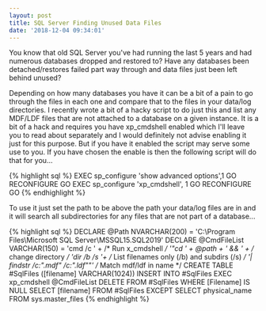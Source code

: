 ```yaml
---
layout: post
title: SQL Server Finding Unused Data Files
date: '2018-12-04 09:34:01'
---
```

You know that old SQL Server you've had running the last 5 years and had numerous databases dropped and restored to? Have any databases been detached/restores failed part way through and data files just been left behind unused?

Depending on how many databases you have it can be a bit of a pain to go through the files in each one and compare that to the files in your data/log directories. I recently wrote a bit of a hacky script to do just this and list any MDF/LDF files that are not attached to a database on a given instance. It is a bit of a hack and requires you have xp_cmdshell enabled which I'll leave you to read about separately and I would definitely not advise enabling it just for this purpose. But if you have it enabled the script may serve some use to you. If you have chosen the enable is then the following script will do that for you...

{% highlight sql %}
EXEC sp_configure 'show advanced options',1
GO
RECONFIGURE 
GO
EXEC sp_configure 'xp_cmdshell', 1
GO
RECONFIGURE
GO
{% endhighlight %}

To use it just set the path to be above the path your data/log files are in and it will search all subdirectories for any files that are not part of a database...

{% highlight sql %}
DECLARE @Path NVARCHAR(200) = 'C:\Program Files\Microsoft SQL Server\MSSQL15.SQL2019'
DECLARE @CmdFileList VARCHAR(150) = 
	'cmd  /c ' + /* Run x_cmdshell */
	'"cd ' + @path + ' && ' +  /* change directory */
	'dir /b /s '+ /* List filenames only (/b) and subdirs (/s) */
	'| findstr /c:".mdf" /c:".ldf""' /* Match mdf/ldf in name */
CREATE TABLE #SqlFiles ([filename] VARCHAR(1024))
INSERT INTO #SqlFiles 
   EXEC xp_cmdshell @CmdFileList
DELETE FROM #SqlFiles WHERE [Filename] IS NULL
SELECT [filename] FROM #SqlFiles
EXCEPT
SELECT physical_name FROM sys.master_files
{% endhighlight %}